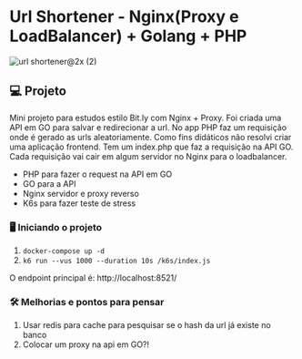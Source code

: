 # Url Shortener - Nginx(Proxy e LoadBalancer) + Golang + PHP
![url shortener@2x (2)](https://user-images.githubusercontent.com/6461792/133510156-ca7f2990-74f1-4e46-b3b1-9ee9342ed73c.png)

## 💻 Projeto
Mini projeto para estudos estilo Bit.ly com Nginx + Proxy. Foi criada uma API em GO para salvar e redirecionar a url. No app PHP faz um requisição onde é gerado as urls aleatoriamente. Como fins didáticos não resolvi criar uma aplicação frontend. Tem um index.php que faz a requisição na API GO. Cada requisição vai cair em algum servidor no Nginx para o loadbalancer.

- PHP para fazer o request na API em GO
- GO para a API
- Nginx servidor e proxy reverso
- K6s para fazer teste de stress

### 🖥️ Iniciando o  projeto
1. ``docker-compose up -d``
2. ``k6 run --vus 1000 --duration 10s /k6s/index.js``


O endpoint principal é: http://localhost:8521/


### 🛠️ Melhorias e pontos para pensar
1. Usar redis para cache para pesquisar se o hash da url já existe no banco
2. Colocar um proxy na api em GO?!
